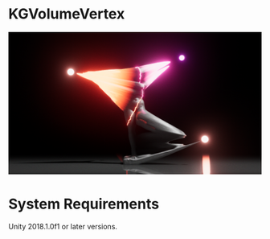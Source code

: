 # KGVolumeVertex
![](images/screenshot.png)

# System Requirements
Unity 2018.1.0f1 or later versions.

